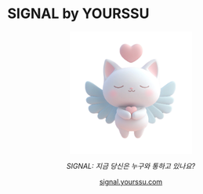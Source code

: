 # SIGNAL by YOURSSU

<div style="display: flex; flex-direction: column; justify-content: center; align-items: center;">
  <img src="./src/assets/home/main.png" width="250" />
  <p><i>SIGNAL: 지금 당신은 누구와 통하고 있나요?</i></p>
  <a href="https://signal.yourssu.com">signal.yourssu.com</a>
</div>
